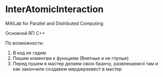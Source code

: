 # InterAtomicInteraction
MAILab for Parallel and Distributed Computing

Основной ЯП C++

По возможности:
1) В код не гадим
2) Пишим коментам к функциям (Внятные и не глупые)
3) Перед пушем в мастер делаем свою бранчу, развлекаемся там и как закончили создавем мерджреквест в мастер
